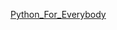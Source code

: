 <html>

<body>
        <p>
            <a href="./Python_For_Everybody.pdf">Python_For_Everybody</a>
        </p>
</body>

</html>
